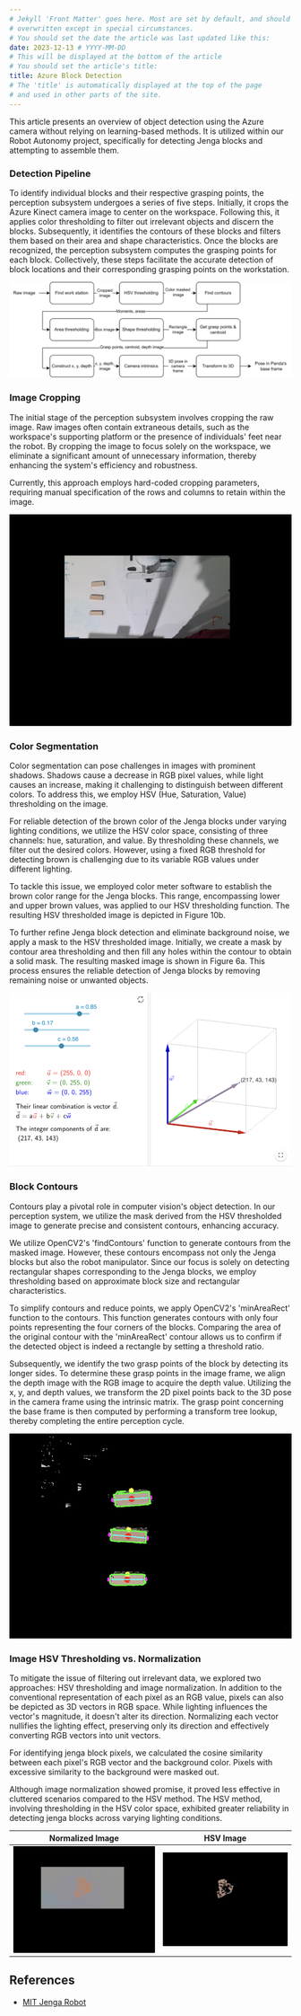 ```yaml
---
# Jekyll 'Front Matter' goes here. Most are set by default, and should NOT be
# overwritten except in special circumstances. 
# You should set the date the article was last updated like this:
date: 2023-12-13 # YYYY-MM-DD
# This will be displayed at the bottom of the article
# You should set the article's title:
title: Azure Block Detection 
# The 'title' is automatically displayed at the top of the page
# and used in other parts of the site.
---
```


This article presents an overview of object detection using the Azure camera without relying on learning-based methods. It is utilized within our Robot Autonomy project, specifically for detecting Jenga blocks and attempting to assemble them.

### Detection Pipeline
To identify individual blocks and their respective grasping points, the perception subsystem undergoes a series of five steps. Initially, it crops the Azure Kinect camera image to center on the workspace. Following this, it applies color thresholding to filter out irrelevant objects and discern the blocks. Subsequently, it identifies the contours of these blocks and filters them based on their area and shape characteristics. Once the blocks are recognized, the perception subsystem computes the grasping points for each block. Collectively, these steps facilitate the accurate detection of block locations and their corresponding grasping points on the workstation.


![Pipeline of Block Detection](assets/pipeline.png)

### Image Cropping
The initial stage of the perception subsystem involves cropping the raw image. Raw images often contain extraneous details, such as the workspace's supporting platform or the presence of individuals' feet near the robot. By cropping the image to focus solely on the workspace, we eliminate a significant amount of unnecessary information, thereby enhancing the system's efficiency and robustness.

Currently, this approach employs hard-coded cropping parameters, requiring manual specification of the rows and columns to retain within the image.

![Cropped Image](assets/cropped.png)

### Color Segmentation
Color segmentation can pose challenges in images with prominent shadows. Shadows cause a decrease in RGB pixel values, while light causes an increase, making it challenging to distinguish between different colors. To address this, we employ HSV (Hue, Saturation, Value) thresholding on the image.

For reliable detection of the brown color of the Jenga blocks under varying lighting conditions, we utilize the HSV color space, consisting of three channels: hue, saturation, and value. By thresholding these channels, we filter out the desired colors. However, using a fixed RGB threshold for detecting brown is challenging due to its variable RGB values under different lighting.

To tackle this issue, we employed color meter software to establish the brown color range for the Jenga blocks. This range, encompassing lower and upper brown values, was applied to our HSV thresholding function. The resulting HSV thresholded image is depicted in Figure 10b.

To further refine Jenga block detection and eliminate background noise, we apply a mask to the HSV thresholded image. Initially, we create a mask by contour area thresholding and then fill any holes within the contour to obtain a solid mask. The resulting masked image is shown in Figure 6a. This process ensures the reliable detection of Jenga blocks by removing remaining noise or unwanted objects.

![RGB Vector](assets/rgb_vector.png)

### Block Contours

Contours play a pivotal role in computer vision's object detection. In our perception system, we utilize the mask derived from the HSV thresholded image to generate precise and consistent contours, enhancing accuracy.

We utilize OpenCV2's 'findContours' function to generate contours from the masked image. However, these contours encompass not only the Jenga blocks but also the robot manipulator. Since our focus is solely on detecting rectangular shapes corresponding to the Jenga blocks, we employ thresholding based on approximate block size and rectangular characteristics.

To simplify contours and reduce points, we apply OpenCV2's 'minAreaRect' function to the contours. This function generates contours with only four points representing the four corners of the blocks. Comparing the area of the original contour with the 'minAreaRect' contour allows us to confirm if the detected object is indeed a rectangle by setting a threshold ratio.

Subsequently, we identify the two grasp points of the block by detecting its longer sides. To determine these grasp points in the image frame, we align the depth image with the RGB image to acquire the depth value. Utilizing the x, y, and depth values, we transform the 2D pixel points back to the 3D pose in the camera frame using the intrinsic matrix. The grasp point concerning the base frame is then computed by performing a transform tree lookup, thereby completing the entire perception cycle.

![Contours](assets/zoom1.png)


### Image HSV Thresholding vs. Normalization

To mitigate the issue of filtering out irrelevant data, we explored two approaches: HSV thresholding and image normalization. In addition to the conventional representation of each pixel as an RGB value, pixels can also be depicted as 3D vectors in RGB space. While lighting influences the vector's magnitude, it doesn't alter its direction. Normalizing each vector nullifies the lighting effect, preserving only its direction and effectively converting RGB vectors into unit vectors.

For identifying jenga block pixels, we calculated the cosine similarity between each pixel's RGB vector and the background color. Pixels with excessive similarity to the background were masked out.

Although image normalization showed promise, it proved less effective in cluttered scenarios compared to the HSV method. The HSV method, involving thresholding in the HSV color space, exhibited greater reliability in detecting jenga blocks across varying lighting conditions.

Normalized Image             |  HSV Image
:-------------------------:|:-------------------------:
![Norm](assets/norm_img.png)  |  ![HSV](assets/hsv_img.png)


## References
- [MIT Jenga Robot](https://news.mit.edu/2019/robot-jenga-0130)





